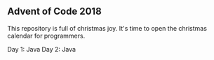 ## Advent of Code 2018

This repository is full of christmas joy. It's time to open the christmas calendar for programmers.


Day 1: Java
Day 2: Java
